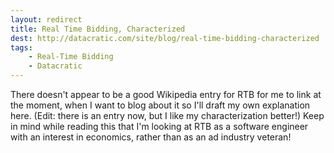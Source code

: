 ```yaml
---
layout: redirect
title: Real Time Bidding, Characterized
dest: http://datacratic.com/site/blog/real-time-bidding-characterized
tags:
    - Real-Time Bidding
    - Datacratic
---
```


There doesn't appear to be a good Wikipedia entry for RTB for me to link at the moment, when I want to blog about it so I'll draft my own explanation here. (Edit: there is an entry now, but I like my characterization better!) Keep in mind while reading this that I'm looking at RTB as a software engineer with an interest in economics, rather than as an ad industry veteran!